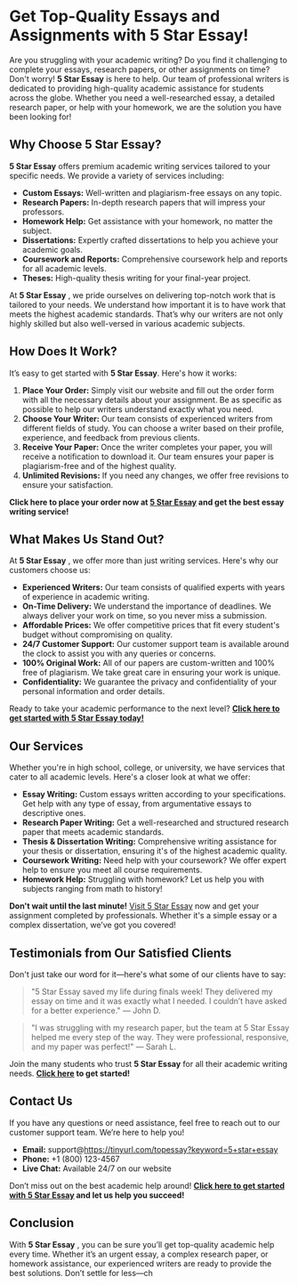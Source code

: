 # Get Top-Quality Essays and Assignments with 5 Star Essay!

Are you struggling with your academic writing? Do you find it challenging to complete your essays, research papers, or other assignments on time? Don't worry! **5 Star Essay** is here to help. Our team of professional writers is dedicated to providing high-quality academic assistance for students across the globe. Whether you need a well-researched essay, a detailed research paper, or help with your homework, we are the solution you have been looking for!

## Why Choose **5 Star Essay**?

**5 Star Essay** offers premium academic writing services tailored to your specific needs. We provide a variety of services including:

- **Custom Essays:** Well-written and plagiarism-free essays on any topic.
- **Research Papers:** In-depth research papers that will impress your professors.
- **Homework Help:** Get assistance with your homework, no matter the subject.
- **Dissertations:** Expertly crafted dissertations to help you achieve your academic goals.
- **Coursework and Reports:** Comprehensive coursework help and reports for all academic levels.
- **Theses:** High-quality thesis writing for your final-year project.

At **5 Star Essay** , we pride ourselves on delivering top-notch work that is tailored to your needs. We understand how important it is to have work that meets the highest academic standards. That’s why our writers are not only highly skilled but also well-versed in various academic subjects.

## How Does It Work?

It’s easy to get started with **5 Star Essay**. Here's how it works:

1. **Place Your Order:** Simply visit our website and fill out the order form with all the necessary details about your assignment. Be as specific as possible to help our writers understand exactly what you need.
2. **Choose Your Writer:** Our team consists of experienced writers from different fields of study. You can choose a writer based on their profile, experience, and feedback from previous clients.
3. **Receive Your Paper:** Once the writer completes your paper, you will receive a notification to download it. Our team ensures your paper is plagiarism-free and of the highest quality.
4. **Unlimited Revisions:** If you need any changes, we offer free revisions to ensure your satisfaction.

**Click here to place your order now at [5 Star Essay](https://tinyurl.com/topessay?keyword=5+star+essay) and get the best essay writing service!**

## What Makes Us Stand Out?

At **5 Star Essay** , we offer more than just writing services. Here's why our customers choose us:

- **Experienced Writers:** Our team consists of qualified experts with years of experience in academic writing.
- **On-Time Delivery:** We understand the importance of deadlines. We always deliver your work on time, so you never miss a submission.
- **Affordable Prices:** We offer competitive prices that fit every student's budget without compromising on quality.
- **24/7 Customer Support:** Our customer support team is available around the clock to assist you with any queries or concerns.
- **100% Original Work:** All of our papers are custom-written and 100% free of plagiarism. We take great care in ensuring your work is unique.
- **Confidentiality:** We guarantee the privacy and confidentiality of your personal information and order details.

Ready to take your academic performance to the next level? **[Click here to get started with 5 Star Essay today!](https://tinyurl.com/topessay?keyword=5+star+essay)**

## Our Services

Whether you're in high school, college, or university, we have services that cater to all academic levels. Here's a closer look at what we offer:

- **Essay Writing:** Custom essays written according to your specifications. Get help with any type of essay, from argumentative essays to descriptive ones.
- **Research Paper Writing:** Get a well-researched and structured research paper that meets academic standards.
- **Thesis & Dissertation Writing:** Comprehensive writing assistance for your thesis or dissertation, ensuring it's of the highest academic quality.
- **Coursework Writing:** Need help with your coursework? We offer expert help to ensure you meet all course requirements.
- **Homework Help:** Struggling with homework? Let us help you with subjects ranging from math to history!

**Don't wait until the last minute!** [Visit 5 Star Essay](https://tinyurl.com/topessay?keyword=5+star+essay) now and get your assignment completed by professionals. Whether it's a simple essay or a complex dissertation, we’ve got you covered!

## Testimonials from Our Satisfied Clients

Don't just take our word for it—here's what some of our clients have to say:

> "5 Star Essay saved my life during finals week! They delivered my essay on time and it was exactly what I needed. I couldn’t have asked for a better experience." — John D.

> "I was struggling with my research paper, but the team at 5 Star Essay helped me every step of the way. They were professional, responsive, and my paper was perfect!" — Sarah L.

Join the many students who trust **5 Star Essay** for all their academic writing needs. **[Click here](https://tinyurl.com/topessay?keyword=5+star+essay) to get started!**

## Contact Us

If you have any questions or need assistance, feel free to reach out to our customer support team. We’re here to help you!

- **Email:** support@https://tinyurl.com/topessay?keyword=5+star+essay
- **Phone:** +1 (800) 123-4567
- **Live Chat:** Available 24/7 on our website

Don’t miss out on the best academic help around! **[Click here to get started with 5 Star Essay](https://tinyurl.com/topessay?keyword=5+star+essay) and let us help you succeed!**

## Conclusion

With **5 Star Essay** , you can be sure you’ll get top-quality academic help every time. Whether it’s an urgent essay, a complex research paper, or homework assistance, our experienced writers are ready to provide the best solutions. Don’t settle for less—ch
